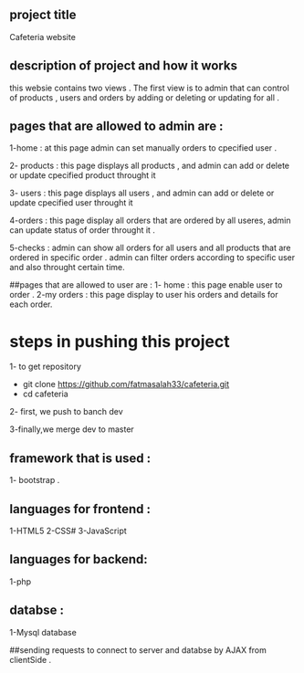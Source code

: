
## project title
Cafeteria website 

 
## description of project and how it works 

this websie  contains two  views . The first view is to admin that can control of products , users and orders by adding or deleting or updating for all .
## pages that are allowed to admin are :



1-home : at this page admin can set manually orders to cpecified user .



2- products : this page displays all products , and admin can add or delete or update cpecified product throught it



3- users : this page displays all users , and admin can add or delete or update cpecified user throught it  



4-orders : this page display all orders that are ordered by all useres, admin can update status of order throught it .


5-checks : admin can show all orders for all users and all products that are ordered in specific order . admin can filter orders according to specific user and also throught certain time. 
 
 ##pages that are allowed to user are :
1- home : this page enable user to order .
2-my orders :  this page display to user his orders and details for each order.

# steps in pushing this project
1- to  get repository  

   * git clone https://github.com/fatmasalah33/cafeteria.git
   * cd cafeteria

2- first, we push to banch dev 

3-finally,we merge dev to master

 ## framework that is used :
 1- bootstrap .
 
 ## languages for frontend : 
 1-HTML5 
 2-CSS#
 3-JavaScript
 
 
  ## languages for backend:
  1-php  
  
  ## databse :
  1-Mysql database 
  
  ##sending requests to connect to server and databse by AJAX from clientSide .
   
  



